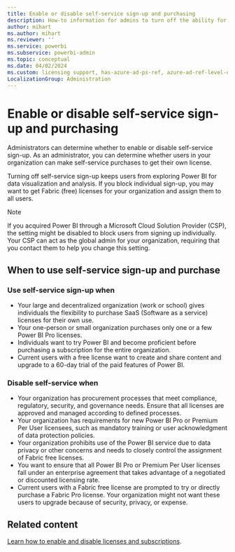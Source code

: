 ```yaml
---
title: Enable or disable self-service sign-up and purchasing
description: How-to information for admins to turn off the ability for users to try, buy, or sign up for Power BI.
author: mihart
ms.author: mihart
ms.reviewer: ''
ms.service: powerbi
ms.subservice: powerbi-admin
ms.topic: conceptual
ms.date: 04/02/2024
ms.custom: licensing support, has-azure-ad-ps-ref, azure-ad-ref-level-one-done
LocalizationGroup: Administration
---
```

# Enable or disable self-service sign-up and purchasing

Administrators can determine whether to enable or disable self-service sign-up. As an administrator, you can determine whether users in your organization can make self-service purchases to get their own license.

Turning off self-service sign-up keeps users from exploring Power BI for data visualization and analysis. If you block individual sign-up, you may want to get Fabric (free) licenses for your organization and assign them to all users.

> [!NOTE]
>If you acquired Power BI through a Microsoft Cloud Solution Provider (CSP), the setting might be disabled to block users from signing up individually. Your CSP can act as the global admin for your organization, requiring that you contact them to help you change this setting.

## When to use self-service sign-up and purchase

### Use self-service sign-up when

- Your large and decentralized organization (work or school) gives individuals the flexibility to purchase SaaS (Software as a service) licenses for their own use.
- Your one-person or small organization purchases only one or a few Power BI Pro licenses.
- Individuals want to try Power BI and become proficient before purchasing a subscription for the entire organization.
- Current users with a free license want to create and share content and upgrade to a 60-day trial of the paid features of Power BI.

### Disable self-service when

- Your organization has procurement processes that meet compliance, regulatory, security, and governance needs. Ensure that all licenses are approved and managed according to defined processes.
- Your organization has requirements for new Power BI Pro or Premium Per User licensees, such as mandatory training or user acknowledgment of data protection policies.
- Your organization prohibits use of the Power BI service due to data privacy or other concerns and needs to closely control the assignment of Fabric free licenses.
- You want to ensure that all Power BI Pro or Premium Per User licenses fall under an enterprise agreement that takes advantage of a negotiated or discounted licensing rate.
- Current users with a Fabric free license are prompted to try or directly purchase a Fabric Pro license. Your organization might not want these users to upgrade because of security, privacy, or expense.

## Related content

[Learn how to enable and disable licenses and subscriptions](/microsoft-365/commerce/subscriptions/manage-self-service-purchases-admins).
